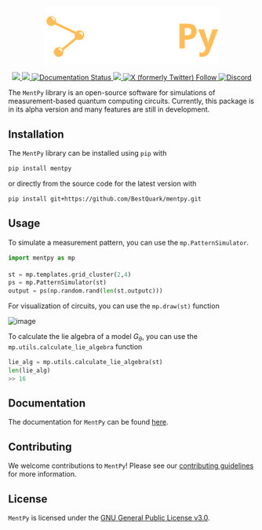 <p align="center">
  <img src="https://github.com/BestQuark/mentpy/blob/main/docs/_static/logo.png?raw=true" alt="MentPy: A Measurement-Based Quantum computing simulator." width="70%">
</p>

<div align="center">
    <a href="https://pypi.org/project/mentpy">
        <img src="https://img.shields.io/pypi/v/mentpy">
    </a>
    <a href="https://pypi.org/project/mentpy">
        <img src="https://img.shields.io/pypi/wheel/mentpy">
    </a>
    <a href="https://mentpy.readthedocs.io/en/latest/?badge=latest">
        <img src="https://readthedocs.org/projects/mentpy/badge/?version=latest" alt="Documentation Status">
    </a>
    <a href="https://codecov.io/gh/BestQuark/mentpy">
        <img src="https://codecov.io/gh/BestQuark/mentpy/graph/badge.svg?token=TDWFQPW3KD">
    </a>
    <a href="https://x.com/mentpy">
        <img alt="X (formerly Twitter) Follow" src="https://img.shields.io/twitter/follow/mentpy">
    </a>
    <a href="https://discord.gg/HNA36hmEE5">
      <img alt="Discord" src="https://img.shields.io/discord/1158882999551676586?logo=discord&label=Chat&labelColor=ffffff">
    </a>
</div>

The `MentPy` library is an open-source software for simulations of 
measurement-based quantum computing circuits. Currently, this package is in its alpha version and many features are still in development.

## Installation

The `MentPy` library can be installed using `pip` with

```bash
pip install mentpy
```

or directly from the source code for the latest version with

```bash
pip install git+https://github.com/BestQuark/mentpy.git
```

## Usage
To simulate a measurement pattern, you can use the `mp.PatternSimulator`.
```python
import mentpy as mp

st = mp.templates.grid_cluster(2,4)
ps = mp.PatternSimulator(st)
output = ps(np.random.rand(len(st.outputc)))
```

For visualization of circuits, you can use the `mp.draw(st)` function

![image](https://user-images.githubusercontent.com/52287586/230715389-bf280971-c841-437d-8772-bf59557b0875.png)

To calculate the lie algebra of a model $G_\theta$, you can use the `mp.utils.calculate_lie_algebra` function

```python
lie_alg = mp.utils.calculate_lie_algebra(st)
len(lie_alg)
>> 16
```

## Documentation

The documentation for `MentPy` can be found <a href="https://mentpy.readthedocs.io/en/latest/" target="_blank">here</a>.

## Contributing

We welcome contributions to `MentPy`! Please see our [contributing guidelines](./CONTRIBUTING.md) for more information.

## License

`MentPy` is licensed under the [GNU General Public License v3.0](./LICENSE).


